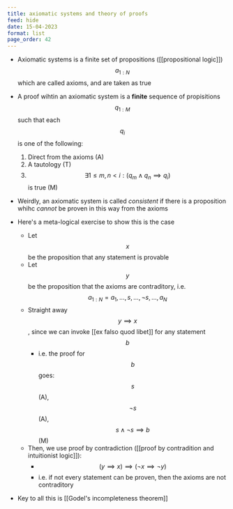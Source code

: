 ```yaml
---
title: axiomatic systems and theory of proofs
feed: hide
date: 15-04-2023
format: list
page_order: 42
---
```



- Axiomatic systems is a finite set of propositions ([[propositional logic]]) $$a_{1:N}$$ which are called axioms, and are taken as true
- A proof wihtin an axiomatic system is a **finite** sequence of propisitions $$q_{1:M}$$ such that each $$q_i$$ is one of the following:
	1. Direct from the axioms (A)
	2. A tautology (T)
	3. $$\exists 1\leq m, n\lt i: (q_m\land q_n\implies q_i)$$ is true (M)

- Weirdly, an axiomatic system is called *consistent* if there is a proposition whihc *cannot* be proven in this way from the axioms

- Here's a meta-logical exercise to show this is the case
	- Let $$x$$ be the proposition that any statement is provable
	- Let $$y$$ be the proposition that the axioms are contraditory, i.e. $$a_{1:N} = a_1,...,s,...,\neg s,...,a_N$$
	- Straight away $$y\implies x$$, since we can invoke [[ex falso quod libet]] for any statement $$b$$
		- i.e. the proof for $$b$$ goes: $$s$$ (A), $$\neg s$$ (A), $$s\land\neg s\implies b$$ (M)
	- Then, we use proof by contradiction ([[proof by contradition and intuitionist logic]]):
		- $$(y\implies x) \implies (\neg x\implies \neg y)$$
		- i.e. if not every statement can be proven, then the axioms are not contraditory

- Key to all this is [[Godel's incompleteness theorem]]